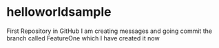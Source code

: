 # helloworldsample
First Repository in GitHub
I am creating messages and going commit the branch called FeatureOne which I have created it now
